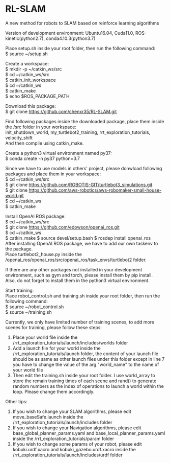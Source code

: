 # RL-SLAM
A new method for robots to SLAM based on reinforce learning algorithms

Version of development environment: Ubuntu16.04, Cuda11.0, ROS-kinetic(python2.7), conda4.10.3(python3.7)

Place setup.sh inside your root folder, then run the following command:  
$ source ~/setup.sh

Create a workspace:  
$ mkdir -p ~/catkin_ws/src  
$ cd ~/catkin_ws/src  
$ catkin_init_workspace  
$ cd ~/catkin_ws  
$ catkin_make     
$ echo $ROS_PACKAGE_PATH  

Download this package:  
$ git clone https://github.com/chenxr35/RL-SLAM.git

Find following packages inside the downloaded package, place them inside the /src folder in your workspace:  
init_shutdown_world, my_turtlebot2_training, rrt_exploration_tutorials, velocity_shift  
And then compile using catkin_make.  

Create a python3 virtual environment named py37:  
$ conda create -n py37 python=3.7

Since we have to use models in others' project, please donwload following packages and place them in your workspace:  
$ cd ~/catkin_ws/src  
$ git clone https://github.com/ROBOTIS-GIT/turtlebot3_simulations.git  
$ git clone https://github.com/aws-robotics/aws-robomaker-small-house-world.git  
$ cd ~/catkin_ws  
$ catkin_make

Install OpenAI ROS package:  
$ cd ~/catkin_ws/src  
$ git clone https://github.com/edowson/openai_ros.git  
$ cd ~/catkin_ws  
$ catkin_make
$ source devel/setup.bash
$ rosdep install openai_ros  
After installing OpenAI ROS package, we have to add our own taskenv to the package.  
Place turtlebot2_house.py inside the /openai_ros/openai_ros/src/openai_ros/task_envs/turtlebot2 folder.

If there are any other packages not installed in your development environment, such as gym and torch, please install them by pip install.  
Also, do not forget to install them in the python3 virtual environment.

Start training:  
Place robot_control.sh and training.sh inside your root folder, then run the following command:  
$ source ~/robot_control.sh  
$ source ~/training.sh

Currently, we only have limited number of training scenes, to add more scenes for training, please follow these steps:  
1. Place your world file inside the /rrt_exploration_tutorials/launch/includes/worlds folder  
2. Add a launch file for your world inside the /rrt_exploration_tutorials/launch folder, the content of your launch file should be as same as other launch files under this folder except in line 7 you have to change the value of the arg "world_name" to the name of your world file  
3. Then edit the training.sh inside your root folder. I use world_array to store the remain training times of each scene and rand() to generate random numbers as the index of operations to launch a world within the loop. Please change them accordingly.

Other tips:  
1. If you wish to change your SLAM algorithms, please edit move_baseSafe.launch inside the /rrt_exploration_tutorials/launch/includes folder  
2. If you wish to change your Navigation algorithms, please edit base_global_planner_params.yaml and base_local_planner_params.yaml inside the /rrt_exploration_tutorials/param folder  
3. If you wish to change some params of your robot, please edit kobuki.urdf.xacro and kobuki_gazebo.urdf.xacro inside the /rrt_exploration_tutorials/launch/includes/urdf folder  

